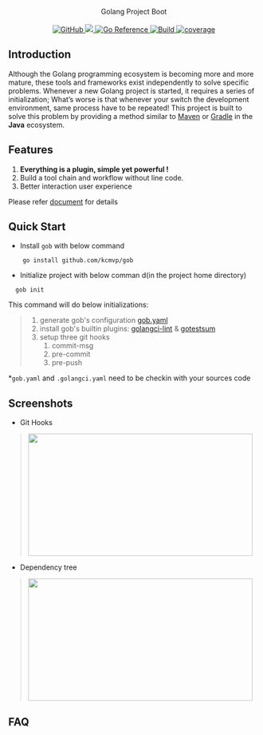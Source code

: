 <p align="center">
Golang Project Boot
  <br/>
  <br/>
  <a href="https://github.com/kcmvp/gob/blob/main/LICENSE">
    <img alt="GitHub" src="https://img.shields.io/github/license/kcmvp/gob"/>
  </a>
  <a href="https://goreportcard.com/report/github.com/kcmvp/gob">
    <img src="https://goreportcard.com/badge/github.com/kcmvp/gob"/>
  </a>
  <a href="https://pkg.go.dev/github.com/kcmvp/gob">
    <img src="https://pkg.go.dev/badge/github.com/kcmvp/gob.svg" alt="Go Reference"/>
  </a>
  <a href="https://github.com/kcmvp/gob/blob/main/.github/workflows/workflow.yml" rel="nofollow">
     <img src="https://img.shields.io/github/actions/workflow/status/kcmvp/gob/workflow.yml?branch=main" alt="Build" />
  </a>
  <a href="https://app.codecov.io/gh/kcmvp/gob" ref="nofollow">
    <img src ="https://img.shields.io/codecov/c/github/kcmvp/gob" alt="coverage"/>
  </a>

</p>

<span id="nav-1"></span>

<span id="nav-2"></span>

## Introduction

Although the Golang programming ecosystem is becoming more and more mature,
these tools and frameworks exist independently to solve specific problems.
Whenever a new Golang project is started, it requires a series of initialization;
What’s worse is that whenever your switch the development environment, same process have to be repeated!
This project is built to solve this problem by providing a method similar to [Maven](https://maven.apache.org/)
or [Gradle](https://gradle.com/) in the **Java** ecosystem.

<span id="nav-3"></span>

## Features

1. **Everything is a plugin, simple yet powerful !**
2. Build a tool chain and workflow without line code.
3. Better interaction user experience

Please refer [document](./docs/document.md) for details

## Quick Start
- Install `gob` with below command
```shell
    go install github.com/kcmvp/gob
```
- Initialize project with below comman d(in the project home directory)
```shell
  gob init
```

This command will do below initializations:
>  1. generate gob's configuration [gob.yaml](https://github.com/kcmvp/gob/blob/main/gob.yaml)
>  2. install gob's builtin plugins: [golangci-lint](https://golangci-lint.run/) & [gotestsum](https://github.com/gotestyourself/gotestsum)
>  3. setup three git hooks 
>     1. commit-msg 
>     2. pre-commit 
>     3. pre-push

*`gob.yaml` and `.golangci.yaml` need to be checkin with your sources code 
 
## Screenshots

- Git Hooks
> <img src="https://github.com/kcmvp/gob/blob/main/docs/commit_hook.gif" height="245" width="450">

- Dependency tree 
> <img src="https://github.com/kcmvp/gob/blob/main/docs/dependency_tree.png" height="245" width="450">



## FAQ


